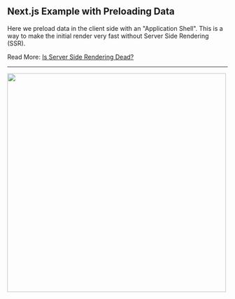 ## Next.js Example with Preloading Data

Here we preload data in the client side with an "Application Shell". This is a way to make the initial render very fast without Server Side Rendering (SSR).

Read More: [Is Server Side Rendering Dead?](https://arunoda.me/blog/hey-nextjs-is-server-side-rendering-dead)

---

<a href="https://nextjs-example-preload-data.vercel.app/">
  <img src="https://user-images.githubusercontent.com/50838/84920375-b12e8400-b0e0-11ea-975a-7f728c2c14dc.png" width="500px"/>
</a>
